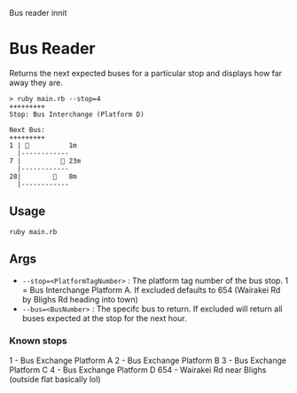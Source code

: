 


Bus reader innit


# Bus Reader

Returns the next expected buses for a particular stop and displays how far away they are.
```
> ruby main.rb --stop=4
+++++++++
Stop: Bus Interchange (Platform D)

Next Bus:
+++++++++
1 | 🚌          1m
  |------------
7 |          🚌 23m
  |------------
28|        🚌   8m
  |------------

```

## Usage

`ruby main.rb`

## Args
 - `--stop=<PlatformTagNumber>` : The platform tag number of the bus stop. 1 = Bus Interchange Platform A. If excluded defaults to 654 (Wairakei Rd by Blighs Rd heading into town)
- `--bus=<BusNumber>` : The specifc bus to return. If excluded will return all buses expected at the stop for the next hour.

### Known stops

1 - Bus Exchange Platform A
2 - Bus Exchange Platform B
3 - Bus Exchange Platform C
4 - Bus Exchange Platform D
654 - Wairakei Rd near Blighs (outside flat basically lol)
